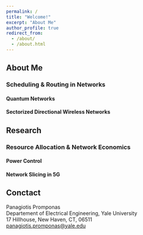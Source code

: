 ```yaml
---
permalink: /
title: "Welcome!"
excerpt: "About Me"
author_profile: true
redirect_from: 
  - /about/
  - /about.html
---
```


## About Me



### Scheduling & Routing in Networks

#### Quantum Networks

#### Sectorized Directional Wireless Networks



## Research

### Resource Allocation & Network Economics

#### Power Control

#### Network Slicing in 5G



## Conctact

Panagiotis Promponas \
Departement of Electrical Engineering, Yale University \
17 Hillhouse, New Haven, CT, 06511 \
[panagiotis.promponas@yale.edu](mailto:panagiotis.promponas@yale.edu)
